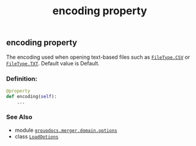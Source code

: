 ﻿---
title: encoding property
second_title: GroupDocs.Merger for Python via .NET API References
description: 
type: docs
url: /python-net/groupdocs.merger.domain.options/loadoptions/encoding/
is_root: false
weight: 30
---

## encoding property


The encoding used when opening text-based files such as [`FileType.CSV`](/merger/python-net/groupdocs.merger.domain/filetype) or [`FileType.TXT`](/merger/python-net/groupdocs.merger.domain/filetype).
Default value is Default.
### Definition:
```python
@property
def encoding(self):
    ...
```

### See Also
* module [`groupdocs.merger.domain.options`](../../)
* class [`LoadOptions`](/merger/python-net/groupdocs.merger.domain.options/loadoptions)
